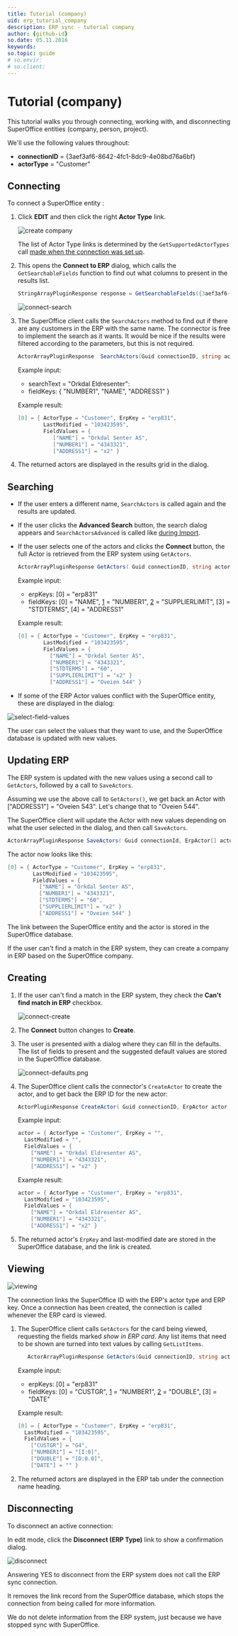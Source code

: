 ```yaml
---
title: Tutorial (company)
uid: erp_tutorial_company
description: ERP sync - tutorial company
author: {github-id}
so.date: 05.11.2016
keywords:
so.topic: guide
# so.envir:
# so.client:
---
```


# Tutorial (company)

This tutorial walks you through connecting, working with, and disconnecting SuperOffice entities (company, person, project).

We'll use the following values throughout:

* **connectionID** = {3aef3af6-8642-4fc1-8dc9-4e08bd76a6bf}
* **actorType** = "Customer"

## Connecting

To connect a SuperOffice entity :

1. Click **EDIT** and then click the right **Actor Type** link.

    ![create company][img1]

    The list of Actor Type links is determined by the `GetSupportedActorTypes` call [made when the connection was set up][1].

2. This opens the **Connect to ERP** dialog, which calls the `GetSearchableFields` function to find out what columns to present in the results list.

    ```csharp
    StringArrayPluginResponse response = GetSearchableFields({3aef3af6-8642-4fc1-8dc9-4e08bd76a6bf}, "Customer");
    ```

    ![connect-search][img2]

3. The SuperOffice client calls the `SearchActors` method to find out if there are any customers in the ERP with the same name. The connector is free to implement the search as it wants. It would be nice if the results were filtered according to the parameters, but this is not required.

    ```csharp
    ActorArrayPluginResponse  SearchActors(Guid connectionID, string actorType, string searchText, string[] fieldKeys )
    ```

    Example input:

    * searchText = "Orkdal Eldresenter":
    * fieldKeys: { "NUMBER1", "NAME", "ADDRESS1" }

    Example result:

    ```csharp
    [0] = { ActorType = "Customer", ErpKey = "erp831",
            LastModified = "103423595",
            FieldValues = {
               ["NAME"] = "Orkdal Senter AS",
               ["NUMBER1"] = "4343321",
               ["ADDRESS1"] = "x2" }
    ```

4. The returned actors are displayed in the results grid in the dialog.

## Searching

* If the user enters a different name, `SearchActors` is called again and the results are updated.

* If the user clicks the **Advanced Search** button, the search dialog appears and `SearchActorsAdvanced` is called like [during Import][2].

* If the user selects one of the actors and clicks the **Connect** button, the full Actor is retrieved from the ERP system using `GetActors`.

  ```csharp
  ActorArrayPluginResponse GetActors( Guid connectionID, string actorType, string[] erpKeys, string[] fieldKeys )
  ```

  Example input:

  * erpKeys: [0] = "erp831"
  * fieldKeys: [0] = "NAME", [1] = "NUMBER1", [2] = "SUPPLIERLIMIT", [3] = "STDTERMS", [4] = "ADDRESS1"

  Example result:

  ```csharp
  [0] = { ActorType = "Customer", ErpKey = "erp831",
          LastModified = "103423595",
          FieldValues = {
            ["NAME"] = "Orkdal Senter AS",
            ["NUMBER1"] = "4343321",
            ["STDTERMS"] = "60",
            ["SUPPLIERLIMIT"] = "x2" }
            ["ADDRESS1"] = "Oveien 544" }
  ```

* If some of the ERP Actor values conflict with the SuperOffice entity, these are displayed in the dialog:

![select-field-values][img3]

The user can select the values that they want to use, and the SuperOffice database is updated with new values.

## Updating ERP

The ERP system is updated with the new values using a second call to `GetActors`, followed by a call to `SaveActors`.

Assuming we use the above call to `GetActors()`, we get back an Actor with ["ADDRESS1"] = "Oveien 543". Let's change that to "Oveien 544".

The SuperOffice client will update the Actor with new values depending on what the user selected in the dialog, and then call `SaveActors`.

```csharp
ActorArrayPluginResponse SaveActors( Guid connectionId, ErpActor[] actors )
```

The actor now looks like this:

```csharp
[0] = { ActorType = "Customer", ErpKey = "erp831",
        LastModified = "103423595",
        FieldValues = {
          ["NAME"] = "Orkdal Senter AS",
          ["NUMBER1"] = "4343321",
          ["STDTERMS"] = "60",
          ["SUPPLIERLIMIT"] = "x2" }
          ["ADDRESS1"] = "Oveien 544" }
```

The link between the SuperOffice entity and the actor is stored in the SuperOffice database.

If the user can't find a match in the ERP system, they can create a company in ERP based on the SuperOffice company.

## Creating

1. If the user can't find a match in the ERP system, they check the **Can't find match in ERP** checkbox.

    ![connect-create][img4]

2. The **Connect** button changes to **Create**.

3. The user is presented with a dialog where they can fill in the defaults. The list of fields to present and the suggested default values are stored in the SuperOffice database.

    ![connect-defaults.png][img5]

4. The SuperOffice client calls the connector's `CreateActor` to create the actor, and to get back the ERP ID for the new actor:

    ```csharp
    ActorPluginResponse CreateActor( Guid connectionID, ErpActor actor )
    ```

    Example input:

    ```csharp
    actor = { ActorType = "Customer", ErpKey = "",
      LastModified = "",
      FieldValues = {
        ["NAME"] = "Orkdal Eldresenter AS",
        ["NUMBER1"] = "4343321",
        ["ADDRESS1"] = "x2" }
    ```

    Example result:

    ```csharp
    actor = { ActorType = "Customer", ErpKey = "erp831",
      LastModified = "103423595",
      FieldValues = {
        ["NAME"] = "Orkdal Eldresenter AS",
        ["NUMBER1"] = "4343321",
        ["ADDRESS1"] = "x2" }
    ```

5. The returned actor's `ErpKey` and last-modified date are stored in the SuperOffice database, and the link is created.

## Viewing

![viewing][img6]

The connection links the SuperOffice ID with the ERP's actor type and ERP key. Once a connection has been created, the connection is called whenever the ERP card is viewed.

1. The SuperOffice client calls `GetActors` for the card being viewed, requesting the fields marked *show in ERP card*. Any list items that need to be shown are turned into text values by calling `GetListItems`.

    ```csharp
       ActorArrayPluginResponse GetActors(Guid connectionID, string actorType, string[] erpKeys, string[] fieldKeys )
    ```

    Example input:

    * erpKeys: [0] = "erp831"
    * fieldKeys: [0] = "CUSTGR", [1] = "NUMBER1", [2] = "DOUBLE", [3] = "DATE"

    Example result:

    ```csharp
    [0] = { ActorType = "Customer", ErpKey = "erp831",
      LastModified = "103423595",
      FieldValues = {
        ["CUSTGR"] = "G4",
        ["NUMBER1"] = "[I:0]",
        ["DOUBLE"] = "[D:0.0]",
        ["DATE"] = "" }
    ```

2. The returned actors are displayed in the ERP tab under the connection name heading.

## Disconnecting

To disconnect an active connection:

In edit mode, click the **Disconnect (ERP Type)** link to show a confirmation dialog.

![disconnect][img7]

Answering YES to disconnect from the ERP system does not call the ERP sync connection.

It removes the link record from the SuperOffice database, which stops the connection from being called for more information.

We do not delete information from the ERP system, just because we have stopped sync with SuperOffice.

<!-- Referenced links -->
[1]: setup-connection.md
[2]: import.md

<!-- Referenced images -->
[img1]: media/connecting.png
[img2]: media/connect-search.png
[img3]: media/select-field-values.png
[img4]: media/connect-create.png
[img5]: media/connect-defaults.png
[img6]: media/viewing.png
[img7]: media/disconnect.png
